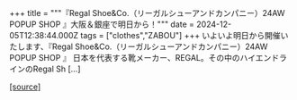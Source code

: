 +++
title = """『Regal Shoe&Co.（リーガルシューアンドカンパニー）24AW POPUP SHOP 』大阪＆銀座で明日から！"""
date = 2024-12-05T12:38:44.000Z
tags = ["clothes","ZABOU"]
+++
いよいよ明日から開催いたします、『Regal Shoe&Co.（リーガルシューアンドカンパニー）24AW POPUP SHOP 』 日本を代表する靴メーカー、REGAL。その中のハイエンドラインのRegal Sh \[…\]

[[source]](https://zabou.org/2024/12/05/314067/)
